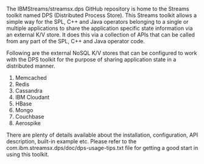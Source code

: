 The IBMStreams/streamsx.dps GitHub repository is home to the Streams toolkit named
DPS (Distributed Process Store). This Streams toolkit allows a simple way for the
SPL, C++ and Java operators belonging to a single or multiple applications to share
the application specific state information via an external K/V store. It does this
via a collection of APIs that can be called from any part of the SPL, C++ and Java
operator code.

Following are the external NoSQL K/V stores that can be configured to work with the
DPS toolkit for the purpose of sharing application state in a distributed manner.

1) Memcached
2) Redis
3) Cassandra
4) IBM Cloudant
5) HBase
6) Mongo
7) Couchbase
8) Aerospike

There are plenty of details available about the installation, configuration, API description,
built-in example etc. Please refer to the com.ibm.streamsx.dps/doc/dps-usage-tips.txt file
for getting a good start in using this toolkit.  
